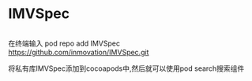 # IMVSpec
######
在终端输入
pod repo add IMVSpec https://github.com/inmovation/IMVSpec.git

将私有库IMVSpec添加到cocoapods中,然后就可以使用pod search搜索组件
